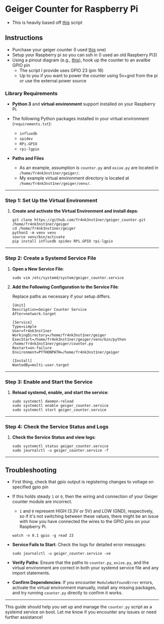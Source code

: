 # Geiger Counter for Raspberry Pi 

- This is heavily based off [this](https://github.com/chrisys/background-radiation-monitor) script

## Instructions 

- Purchase your geiger counter (I used [this](https://www.amazon.com/dp/B09X1H5CW4?ref=ppx_yo2ov_dt_b_fed_asin_title) one)
- Setup your Raspberry pi so you can ssh in (I used an old Raspberry Pi3)
- Using a pinout diagram (e.g., [this](https://hackster.imgix.net/uploads/attachments/218603/6sQiFTKXhZptFiGnPlsc.png)), hook up the counter to an availbe GPIO pin
    - The script I provide uses GPIO 23 (pin 16)
    - Up to you if you want to power the counter using 5v+gnd from the pi or use the external power source 

### Library Requirements

- **Python 3** and **virtual environment** support installed on your Raspberry Pi.
- The following Python packages installed in your virtual environment (`requirements.txt`):
  - `influxdb`
  - `spidev`
  - `RPi.GPIO`
  - `rpi-lgpio`
  
- **Paths and Files**
  - As an example, assumption is `counter.py` and `exixe.py` are located in `/home/fr4nk3nst1ner/geiger/`.
  - My example virtual environment directory is located at `/home/fr4nk3nst1ner/geiger/venv/`.

---

### Step 1: Set Up the Virtual Environment

1. **Create and activate the Virtual Environment and install deps**:

   ```
   git clone https://github.com/fr4nk3nst1ner/geiger_counter.git /home/fr4nk3nst1ner/geiger
   cd /home/fr4nk3nst1ner/geiger
   python3 -m venv venv
   source venv/bin/activate
   pip install influxdb spidev RPi.GPIO rpi-lgpio
   ```

---

### Step 2: Create a Systemd Service File

1. **Open a New Service File**:

   ```
   sudo vim /etc/systemd/system/geiger_counter.service
   ```

2. **Add the Following Configuration to the Service File**:

   Replace paths as necessary if your setup differs.

   ```
   [Unit]
   Description=Geiger Counter Service
   After=network.target

   [Service]
   Type=simple
   User=fr4nk3nst1ner
   WorkingDirectory=/home/fr4nk3nst1ner/geiger
   ExecStart=/home/fr4nk3nst1ner/geiger/venv/bin/python /home/fr4nk3nst1ner/geiger/counter.py
   Restart=on-failure
   Environment=PYTHONPATH=/home/fr4nk3nst1ner/geiger 

   [Install]
   WantedBy=multi-user.target
   ```

---

### Step 3: Enable and Start the Service

1. **Reload systemd, enable, and start the service**:

   ```
   sudo systemctl daemon-reload
   sudo systemctl enable geiger_counter.service
   sudo systemctl start geiger_counter.service
   ```

---

### Step 4: Check the Service Status and Logs

1. **Check the Service Status and view logs**:

   ```
   sudo systemctl status geiger_counter.service
   sudo journalctl -u geiger_counter.service -f
   ```

---

## Troubleshooting

- First thing, check that gpio output is registering changes to voltage on specified gpio pin 
- If this holds steady `1` or `0`, then the wiring and connection of your Geiger counter module are incorrect.
    - `1` and `0` represent HIGH (3.3V or 5V) and LOW (GND), respectively, so if it's not switching between these values, there might be an issue with how you have connected the wires to the GPIO pins on your Raspberry Pi.

    ```
    watch -n 0.1 gpio -g read 23
    ```

- **Service Fails to Start**: Check the logs for detailed error messages:

  ```
  sudo journalctl -u geiger_counter.service -xe
  ```

- **Verify Paths**: Ensure that the paths to `counter.py`, `exixe.py`, and the virtual environment are correct in both your systemd service file and any import statements.

- **Confirm Dependencies**: If you encounter `ModuleNotFoundError` errors, activate the virtual environment manually, install any missing packages, and try running `counter.py` directly to confirm it works.

---

This guide should help you set up and manage the `counter.py` script as a systemd service on boot. Let me know if you encounter any issues or need further assistance! 
